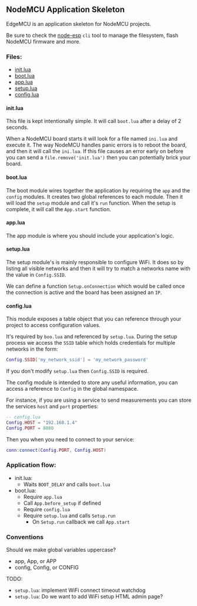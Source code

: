 ## NodeMCU Application Skeleton

EdgeMCU is an application skeleton for NodeMCU projects.

Be sure to check the [node-esp][node-esp] `cli` tool to manage the filesystem, flash NodeMCU firmware and more.

### Files:
* [init.lua](#initlua)
* [boot.lua](#bootlua)
* [app.lua](#applua)
* [setup.lua](#setuplua)
* [config.lua](#configlua)

#### init.lua
This file is kept intentionally simple. It will call `boot.lua` after a delay of 2 seconds.

When a NodeMCU board starts it will look for a file named `ini.lua` and execute it. The way NodeMCU handles panic errors is to reboot the board, and then it will call the `ini.lua`. If this file causes an error early on before you can send a `file.remove('init.lua')` then you can potentially brick your board.

#### boot.lua
The boot module wires together the application by requiring the `app` and the `config` modules. It creates two global references to each module.
Then it will load the `setup` module and call it's `run` function. When the setup is complete, it will call the `App.start` function.

#### app.lua
The app module is where you should include your application's logic.

#### setup.lua
The setup module's is mainly responsible to configure WiFi. It does so by listing all visible networks and then it will try to match a networks name with the value in `Config.SSID`.

We can define a function `Setup.onConnection` which would be called once the connection is active and the board has been assigned an `IP`.

#### config.lua
This module exposes a table object that you can reference through your project to access configuration values.

It's required by `boo.lua` and referenced by `setup.lua`. During the setup process we access the `SSID` table which holds credentials for multiple networks in the form:

```lua
Config.SSID['my_network_ssid'] = 'my_network_password'
```

If you don't modify `setup.lua` then `Config.SSID` is required.

The config module is intended to store any useful information, you can access a reference to `Config` in the global namespace.

For instance, if you are using a service to send measurements you can store the services `host` and `port` properties:

```lua
-- config.lua
Config.HOST = "192.168.1.4"
Config.PORT = 8080
```

Then you when you need to connect to your service:
```lua
conn:connect(Config.PORT, Config.HOST)
```

### Application flow:
* init.lua:
    - Waits `BOOT_DELAY` and calls `boot.lua`
* boot.lua:
    - Require `app.lua`
    - Call `App.before_setup` if defined
    - Require `config.lua`
    - Require `setup.lua` and calls `Setup.run`
        - On `Setup.run` callback we call `App.start`


### Conventions
Should we make global variables uppercase?
* app, App, or APP
* config, Config, or CONFIG

TODO:
- `setup.lua`: implement WiFi connect timeout watchdog
- `setup.lua`: Do we want to add WiFi setup HTML admin page?


[node-esp]: https://github.com/goliatone/node-esp
